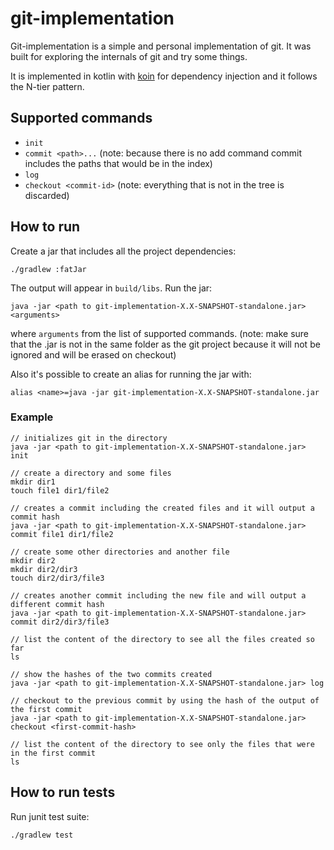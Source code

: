 # git-implementation

Git-implementation is a simple and personal implementation of git. It was built for exploring the internals of git and try some things.

It is implemented in kotlin with [koin](https://github.com/InsertKoinIO/koin) for dependency injection and it follows the N-tier pattern.

## Supported commands

- `init`
- `commit <path>...`
(note: because there is no add command commit includes the paths that would be in the index)
- `log`
- `checkout <commit-id>` 
(note: everything that is not in the tree is discarded)

## How to run

Create a jar that includes all the project dependencies:
```
./gradlew :fatJar
```
The output will appear in `build/libs`.
Run the jar:
```
java -jar <path to git-implementation-X.X-SNAPSHOT-standalone.jar> <arguments>
```

where `arguments` from the list of supported commands.
(note: make sure that the .jar is not in the same folder as the git project because it will not be ignored and will be erased on checkout)

Also it's possible to create an alias for running the jar with:
```
alias <name>=java -jar git-implementation-X.X-SNAPSHOT-standalone.jar
```

### Example
```
// initializes git in the directory
java -jar <path to git-implementation-X.X-SNAPSHOT-standalone.jar> init

// create a directory and some files
mkdir dir1
touch file1 dir1/file2

// creates a commit including the created files and it will output a commit hash
java -jar <path to git-implementation-X.X-SNAPSHOT-standalone.jar> commit file1 dir1/file2

// create some other directories and another file
mkdir dir2
mkdir dir2/dir3
touch dir2/dir3/file3

// creates another commit including the new file and will output a different commit hash
java -jar <path to git-implementation-X.X-SNAPSHOT-standalone.jar> commit dir2/dir3/file3

// list the content of the directory to see all the files created so far
ls

// show the hashes of the two commits created
java -jar <path to git-implementation-X.X-SNAPSHOT-standalone.jar> log

// checkout to the previous commit by using the hash of the output of the first commit
java -jar <path to git-implementation-X.X-SNAPSHOT-standalone.jar> checkout <first-commit-hash>

// list the content of the directory to see only the files that were in the first commit
ls
```

## How to run tests
Run junit test suite:
```
./gradlew test
```
